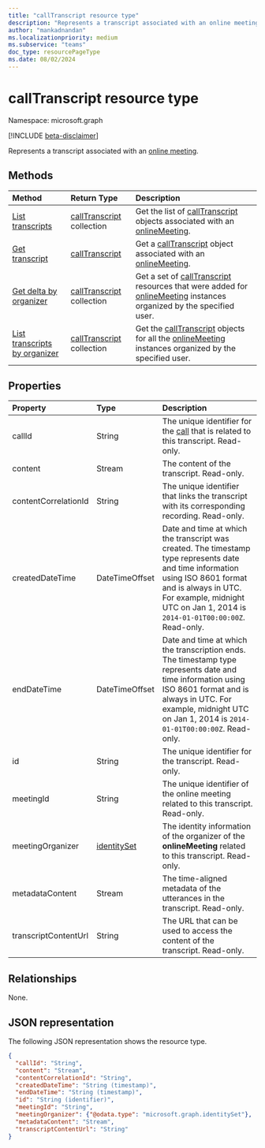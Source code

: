 ```yaml
---
title: "callTranscript resource type"
description: "Represents a transcript associated with an online meeting."
author: "mankadnandan"
ms.localizationpriority: medium
ms.subservice: "teams"
doc_type: resourcePageType
ms.date: 08/02/2024
---
```


# callTranscript resource type

Namespace: microsoft.graph

[!INCLUDE [beta-disclaimer](../../includes/beta-disclaimer.md)]

Represents a transcript associated with an [online meeting](onlinemeeting.md).

## Methods
|  Method       |  Return Type  | Description|
|:---------------|:--------|:----------|
|[List transcripts](../api/onlinemeeting-list-transcripts.md) | [callTranscript](calltranscript.md) collection | Get the list of [callTranscript](../resources/calltranscript.md) objects associated with an [onlineMeeting](../resources/onlinemeeting.md).|
|[Get transcript](../api/calltranscript-get.md) | [callTranscript](calltranscript.md) | Get a [callTranscript](../resources/calltranscript.md) object associated with an [onlineMeeting](../resources/onlinemeeting.md).|
|[Get delta by organizer](../api/calltranscript-delta.md) | [callTranscript](calltranscript.md) collection | Get a set of [callTranscript](../resources/calltranscript.md) resources that were added for [onlineMeeting](../resources/onlinemeeting.md) instances organized by the specified user.|
|[List transcripts by organizer](../api/onlinemeeting-getalltranscripts.md) | [callTranscript](calltranscript.md) collection | Get the [callTranscript](../resources/calltranscript.md) objects for all the [onlineMeeting](../resources/onlinemeeting.md) instances organized by the specified user.|


## Properties

| Property   | Type |Description|
|:---------------|:--------|:----------|
| callId | String | The unique identifier for the [call](call.md) that is related to this transcript. Read-only.|
| content| Stream| The content of the transcript. Read-only.|
| contentCorrelationId | String | The unique identifier that links the transcript with its corresponding recording. Read-only.|
| createdDateTime| DateTimeOffset|  Date and time at which the transcript was created. The timestamp type represents date and time information using ISO 8601 format and is always in UTC. For example, midnight UTC on Jan 1, 2014 is `2014-01-01T00:00:00Z`. Read-only.|
| endDateTime | DateTimeOffset |  Date and time at which the transcription ends. The timestamp type represents date and time information using ISO 8601 format and is always in UTC. For example, midnight UTC on Jan 1, 2014 is `2014-01-01T00:00:00Z`. Read-only.|
| id| String| The unique identifier for the transcript. Read-only.|
| meetingId | String | The unique identifier of the online meeting related to this transcript. Read-only.|
| meetingOrganizer| [identitySet](identityset.md)| The identity information of the organizer of the **onlineMeeting** related to this transcript. Read-only.|
| metadataContent| Stream| The time-aligned metadata of the utterances in the transcript. Read-only.|
| transcriptContentUrl| String| The URL that can be used to access the content of the transcript. Read-only.|

## Relationships
None.

## JSON representation

The following JSON representation shows the resource type.

<!-- {
  "blockType": "resource",
  "keyProperty": "id",
  "@odata.type": "microsoft.graph.callTranscript"
}-->

```json
{
  "callId": "String",
  "content": "Stream",
  "contentCorrelationId": "String",
  "createdDateTime": "String (timestamp)",
  "endDateTime": "String (timestamp)",
  "id": "String (identifier)",
  "meetingId": "String",
  "meetingOrganizer": {"@odata.type": "microsoft.graph.identitySet"},
  "metadataContent": "Stream",
  "transcriptContentUrl": "String"
}
```
